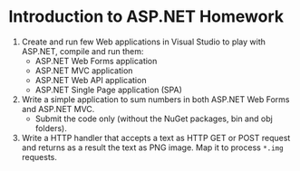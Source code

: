 # Introduction to ASP.NET Homework

1. Create and run few Web applications in Visual Studio to play with ASP.NET, compile and run them:
	* ASP.NET Web Forms application
	* ASP.NET MVC application
	* ASP.NET Web API application
	* ASP.NET Single Page application (SPA)
1. Write a simple application to sum numbers in both ASP.NET Web Forms and ASP.NET MVC.
	* Submit the code only (without the NuGet packages, bin and obj folders).
1. Write a HTTP handler that accepts a text as HTTP GET or POST request and returns as a result the text as PNG image. Map it to process `*.img` requests.
